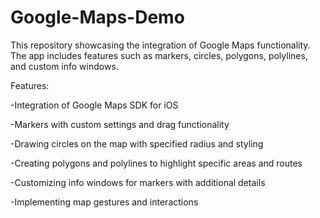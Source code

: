 # Google-Maps-Demo
This repository showcasing the integration of Google Maps functionality. The app includes features such as markers, circles, polygons, polylines, and custom info windows.

Features:

-Integration of Google Maps SDK for iOS

-Markers with custom settings and drag functionality

-Drawing circles on the map with specified radius and styling

-Creating polygons and polylines to highlight specific areas and routes

-Customizing info windows for markers with additional details

-Implementing map gestures and interactions
